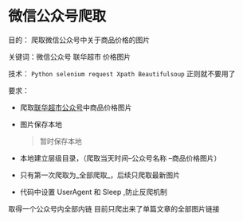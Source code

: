 # 微信公众号爬取
目的： 爬取微信公众号中关于商品价格的图片

关键词：微信公众号 联华超市 价格图片

技术：
```Python selenium request Xpath Beautifulsoup```
正则就不要用了


要求：

* 爬取[联华超市公众号](zplhmarket)中商品价格图片

* 图片保存本地
  >暂时保存本地

* 本地建立层级目录，（爬取当天时间–公众号名称 –商品价格图片）

* 只有第一次爬取为_全部爬取_，后续只爬取最新图片

* 代码中设置 UserAgent 和 Sleep ,防止反爬机制

取得一个公众号内全部内链
目前只爬出来了单篇文章的全部图片链接

